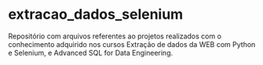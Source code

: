 # extracao_dados_selenium
Repositório com arquivos referentes ao projetos realizados com o conhecimento adquirido nos  cursos Extração de dados da WEB com Python e Selenium, e Advanced SQL for Data Engineering.
